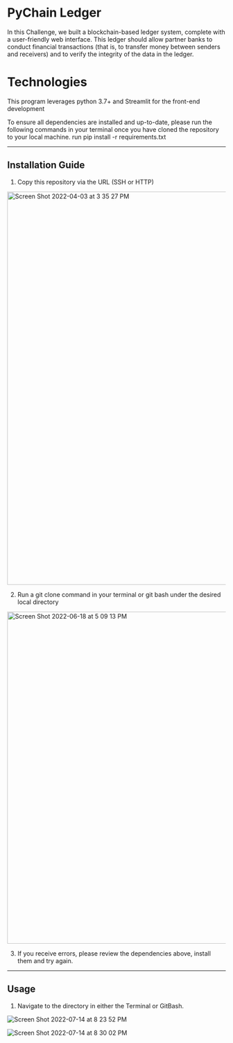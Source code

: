 # PyChain Ledger

In this Challenge, we built a blockchain-based ledger system, complete with a user-friendly web interface. This ledger should allow partner banks to conduct financial transactions (that is, to transfer money between senders and receivers) and to verify the integrity of the data in the ledger.

# Technologies

This program leverages python 3.7+ and Streamlit for the front-end development

To ensure all dependencies are installed and up-to-date, please run the following commands in your terminal once you have cloned the repository to your local machine.
run pip install -r requirements.txt

---

## Installation Guide

1. Copy this repository via the URL (SSH or HTTP)
<img width="907" alt="Screen Shot 2022-04-03 at 3 35 27 PM" src="https://user-images.githubusercontent.com/98444459/161445246-d4eecac4-44ae-452f-8e0c-ebaa9e523908.png">

2. Run a git clone command in your terminal or git bash under the desired local directory
<img width="766" alt="Screen Shot 2022-06-18 at 5 09 13 PM" src="https://user-images.githubusercontent.com/98444459/174460708-4206527c-585d-4148-bde4-454fc78f6e16.png">

3. If you receive errors, please review the dependencies above, install them and try again. 

---

## Usage

1. Navigate to the directory in either the Terminal or GitBash. 


![Screen Shot 2022-07-14 at 8 23 52 PM](https://user-images.githubusercontent.com/98444459/179123117-7ea596ed-41c3-41e4-b6c4-361e93f29485.png)


![Screen Shot 2022-07-14 at 8 30 02 PM](https://user-images.githubusercontent.com/98444459/179123130-a02fc238-698e-4ec9-982e-5a8cec2af8df.png)
